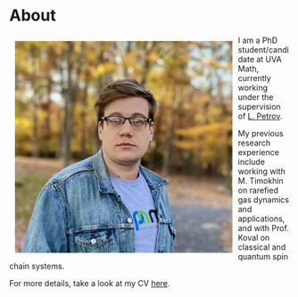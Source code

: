 
# About 

<img align="left" width="390" height="380" src="photo2024.png" Hspace="10" Vspace="10">

I am a PhD student/candidate at UVA Math, currently working under the supervision of [L. Petrov](https://lpetrov.cc/). 

My previous research experience include working with M. Timokhin on rarefied gas dynamics and applications, and with Prof. Koval on classical and quantum spin chain systems. 

For more details, take a look at my CV [here](TikhonovCV.pdf).
